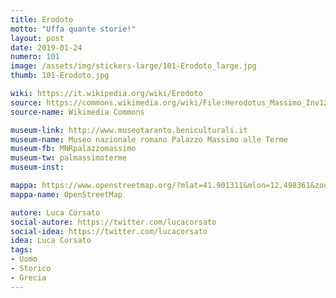 ```yaml
---
title: Erodoto
motto: "Uffa quante storie!"
layout: post
date: 2019-01-24
numero: 101
image: /assets/img/stickers-large/101-Erodoto_large.jpg
thumb: 101-Erodoto.jpg

wiki: https://it.wikipedia.org/wiki/Erodoto
source: https://commons.wikimedia.org/wiki/File:Herodotus_Massimo_Inv124478.jpg
source-name: Wikimedia Commons

museum-link: http://www.museotaranto.beniculturali.it
museum-name: Museo nazionale romano Palazzo Massimo alle Terme
museum-fb: MNRpalazzomassimo
museum-tw: palmassimoterme
museum-inst:

mappa: https://www.openstreetmap.org/?mlat=41.901311&mlon=12.498361&zoom=15#map=15/41.9013/12.4984
mappa-name: OpenStreetMap

autore: Luca Corsato
social-autore: https://twitter.com/lucacorsato
social-idea: https://twitter.com/lucacorsato
idea: Luca Corsato
tags:
- Uomo
- Storico
- Grecia
---
```

